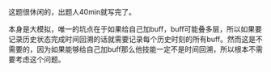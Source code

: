 这题很休闲的，出题人40min就写完了。

本身是大模拟，唯一的坑点在于如果给自己加buff，buff可能叠多层，所以如果要记录历史状态完成时间回溯的话就需要记录每个历史时刻的所有buff。然而这是不需要的，因为如果能够给自己加buff那么他技能一定不是时间回溯，所以根本不需要考虑这个问题。
